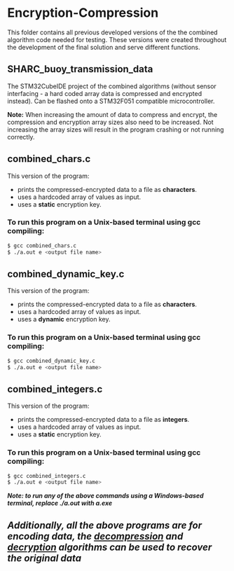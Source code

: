 # Encryption-Compression
This folder contains all previous developed versions of the the combined algorithm code needed for testing. These versions were created throughout the development of the final solution and serve different functions.

## SHARC_buoy_transmission_data
The STM32CubeIDE project of the combined algorithms (without sensor interfacing - a hard coded array data is compressed and encrypted instead). Can be flashed onto a STM32F051 compatible microcontroller.

**Note:** When increasing the amount of data to compress and encrypt, the compression and encryption array sizes also need to be increased. Not increasing the array sizes will result in the program crashing or not running correctly.

## combined_chars.c
This version of the program:
- prints the compressed-encrypted data to a file as **characters**.
- uses a hardcoded array of values as input.
- uses a **static** encryption key.

### To run this program on a Unix-based terminal using gcc compiling:
```bash
$ gcc combined_chars.c
$ ./a.out e <output file name>
```

## combined_dynamic_key.c
This version of the program:
- prints the compressed-encrypted data to a file as **characters**.
- uses a hardcoded array of values as input.
- uses a **dynamic** encryption key.

### To run this program on a Unix-based terminal using gcc compiling:
```bash
$ gcc combined_dynamic_key.c
$ ./a.out e <output file name>
```

## combined_integers.c
This version of the program:
- prints the compressed-encrypted data to a file as **integers**.
- uses a hardcoded array of values as input.
- uses a **static** encryption key.

### To run this program on a Unix-based terminal using gcc compiling:
```bash
$ gcc combined_integers.c
$ ./a.out e <output file name>
```

**_Note: to run any of the above commands using a Windows-based terminal, replace ./a.out with a.exe_**
## **_Additionally, all the above programs are for encoding data, the [decompression](https://github.com/tristynferreiro/SHARC_buoy_data_transmission/blob/main/Software/Compression/lzss_decompression.c) and [decryption](https://github.com/tristynferreiro/SHARC_buoy_data_transmission/blob/main/Software/Encryption/RSA/rsa_decryption.c) algorithms can be used to recover the original data_**
